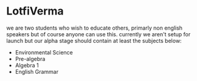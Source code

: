 # LotfiVerma
we are two students who wish to educate others, primarly non english speakers but of course anyone can use this.
currently we aren't setup for launch but our alpha stage should contain at least the subjects below:
 - Environmental Science
 - Pre-algebra
 - Algebra 1
 - English Grammar
